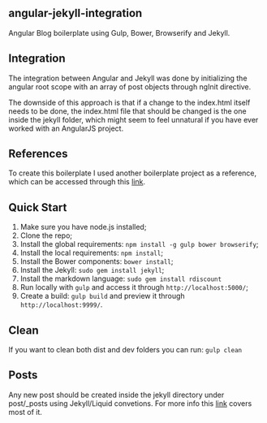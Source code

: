 ## angular-jekyll-integration

Angular Blog boilerplate using Gulp, Bower, Browserify and Jekyll.

## Integration
The integration between Angular and Jekyll was done by initializing the angular root scope with an array of post objects through ngInit directive.

The downside of this approach is that if a change to the index.html itself needs to be done, the index.html file that should be changed is the one inside the jekyll folder, which might seem to feel unnatural if you have ever worked with an AngularJS project.

## References

To create this boilerplate I used another boilerplate project as a reference, which can be accessed through this [link](https://github.com/MatayoshiMakoto/angular-gulp-bower-browserify-boilerplate).


## Quick Start

1. Make sure you have node.js installed;
1. Clone the repo;
1. Install the global requirements: `npm install -g gulp bower browserify`;
1. Install the local requirements: `npm install`;
1. Install the Bower components: `bower install`;
1. Install the Jekyll: `sudo gem install jekyll`;
1. Install the markdown language: `sudo gem install rdiscount`
1. Run locally with `gulp` and access it through  `http://localhost:5000/`;
1. Create a build: `gulp build` and preview it through `http://localhost:9999/`.

## Clean

If you want to clean both dist and dev folders you can run: `gulp clean`

## Posts

Any new post should be created inside the jekyll directory under post/_posts using Jekyll/Liquid convetions. For more info this [link](http://jekyllrb.com/docs/posts/) covers most of it.